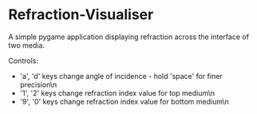# Refraction-Visualiser
A simple pygame application displaying refraction across the interface of two media.

Controls:
- 'a', 'd' keys change angle of incidence - hold 'space' for finer precision\n
- '1', '2' keys change refraction index value for top medium\n
- '9', '0' keys change refraction index value for bottom medium\n 

